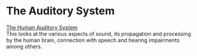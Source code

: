 # The Auditory System
[The Human Auditory System](https://docs.google.com/spreadsheets/d/1Ty3hkMHKNCuB3q5PjC0J7jBLZgyWhlGTku1lzRGgmho/edit?usp=sharing)<br/>
This looks at the various aspects of sound, its propagation and processing by the human brain, connection with speech and hearing impairments among others. 
